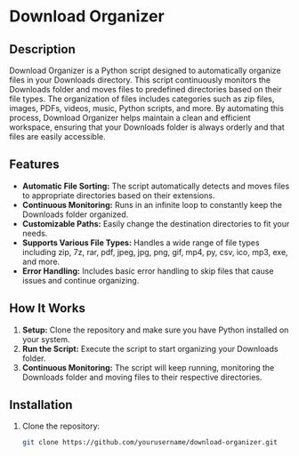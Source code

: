 # Download Organizer

## Description

Download Organizer is a Python script designed to automatically organize files in your Downloads directory. This script continuously monitors the Downloads folder and moves files to predefined directories based on their file types. The organization of files includes categories such as zip files, images, PDFs, videos, music, Python scripts, and more. By automating this process, Download Organizer helps maintain a clean and efficient workspace, ensuring that your Downloads folder is always orderly and that files are easily accessible.

## Features

- **Automatic File Sorting:** The script automatically detects and moves files to appropriate directories based on their extensions.
- **Continuous Monitoring:** Runs in an infinite loop to constantly keep the Downloads folder organized.
- **Customizable Paths:** Easily change the destination directories to fit your needs.
- **Supports Various File Types:** Handles a wide range of file types including zip, 7z, rar, pdf, jpeg, jpg, png, gif, mp4, py, csv, ico, mp3, exe, and more.
- **Error Handling:** Includes basic error handling to skip files that cause issues and continue organizing.

## How It Works

1. **Setup:** Clone the repository and make sure you have Python installed on your system.
2. **Run the Script:** Execute the script to start organizing your Downloads folder.
3. **Continuous Monitoring:** The script will keep running, monitoring the Downloads folder and moving files to their respective directories.

## Installation

1. Clone the repository:
   ```sh
   git clone https://github.com/yourusername/download-organizer.git
